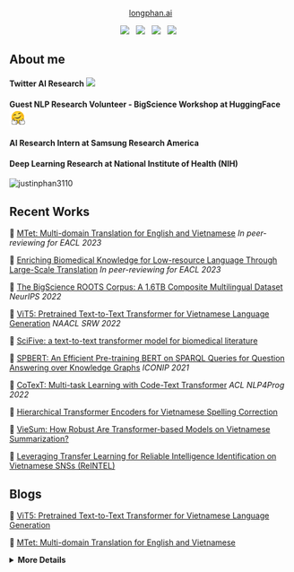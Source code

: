  
 <p align='center'> 
 <a href='https://longphan.ai'>longphan.ai</a>
 </p>
<p align='center'> 
<a href="https://www.facebook.com/phanlongboy1"><img height="30" src="https://raw.githubusercontent.com/trinwin/trinwin/master/icons/facebook.png"></a>&nbsp;&nbsp;
<a href="https://www.instagram.com/longphann/"><img height="30" src="https://raw.githubusercontent.com/trinwin/trinwin/master/icons/instagram.png?raw=true"></a>&nbsp;&nbsp;
<a href="https://www.linkedin.com/in/long-phan-3110//"><img height="30" src="https://raw.githubusercontent.com/trinwin/trinwin/master/icons/linkedin.png?raw=true"></a>&nbsp;&nbsp;
<a href="https://scholar.google.com/citations?user=fVRQn4wAAAAJ&hl=en"><img height="32" src="https://img.icons8.com/color/512/google-scholar--v3.png"></a>&nbsp;&nbsp;

 



 ## About me 
<div align="left">
 <h4> Twitter AI Research <img height="20" src="https://1000logos.net/wp-content/uploads/2021/04/Twitter-logo-500x281.png"/> </h4> 
 <h4> Guest NLP Research Volunteer - BigScience Workshop at HuggingFace <img height="30" src="https://github.com/justinphan3110/justinphan3110/blob/master/icons/huggingface.png" </h4>
 <h4> AI Research Intern at Samsung Research America <h4>
<h4> Deep Learning Research at National Institute of Health (NIH) </h4> 
  
<p align="left"> <img src="https://komarev.com/ghpvc/?username=justinphan3110" alt="justinphan3110" /> </p>

</div>

 
 
 ## Recent Works
   📝 <a href="https://arxiv.org/abs/2210.05610">MTet: Multi-domain Translation for English and Vietnamese</a> <i>In peer-reviewing for EACL 2023</i> 
  
   📝 <a href="https://arxiv.org/abs/2210.05598">Enriching Biomedical Knowledge for Low-resource Language Through Large-Scale Translation</a> <i>In peer-reviewing for EACL 2023</i> 

  📝 <a href="https://openreview.net/pdf?id=UoEw6KigkUn">The BigScience ROOTS Corpus: A 1.6TB Composite Multilingual Dataset</a> <i>NeurIPS 2022</i>
 
  📝 <a href="https://aclanthology.org/2022.naacl-srw.18">ViT5: Pretrained Text-to-Text Transformer for Vietnamese Language Generation</a> <i>NAACL SRW 2022</i>
  
  📝 <a href="https://arxiv.org/abs/2106.03598">SciFive: a text-to-text transformer model for biomedical literature</a>
 
  📝 <a href="https://arxiv.org/abs/2106.09997">SPBERT: An Efficient Pre-training BERT on SPARQL Queries for Question Answering over Knowledge Graphs</a>  <i>ICONIP 2021</i>

  📝 <a href="https://aclanthology.org/2021.nlp4prog-1.5/">CoTexT: Multi-task Learning with Code-Text Transformer</a>  <i>ACL NLP4Prog 2022</i>
  
  📝 <a href="https://arxiv.org/abs/2105.13578">Hierarchical Transformer Encoders for Vietnamese Spelling Correction</a>
  
  📝 <a href="https://arxiv.org/abs/2110.04257">VieSum: How Robust Are Transformer-based Models on Vietnamese Summarization?</a>
  
  📝 <a href="https://arxiv.org/abs/2012.07557">Leveraging Transfer Learning for Reliable Intelligence Identification on Vietnamese SNSs (ReINTEL)</a>
  
  ## Blogs
  
  📰 <a href="https://research.vietai.org/vit5/">ViT5: Pretrained Text-to-Text Transformer for Vietnamese Language Generation</a>
  
  🌸 <a href="https://research.vietai.org/mtet/">MTet: Multi-domain Translation for English and Vietnamese</a>
  
  
  
  
 <details>
 <summary><strong> More Details </strong></summary>

## Connect 
☕️    I love coffee so just send me a mesage on <a href="https://www.facebook.com/phanlongboy1">Facebook</a> or <a href="https://www.instagram.com/longphann/">Instagram</a> then we can meet up.

## Contribution
[![Top Languages](https://github-readme-stats.vercel.app/api/top-langs/?username=justinphan3110&layout=compact)](https://github.com/justinphan3110/github-readme-stats)
  

![Long Phan's github stats](https://github-readme-stats.vercel.app/api?username=justinphan3110&show_icons=true&theme=radical)

</details>
</details>
